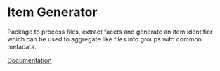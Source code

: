 # Item Generator

Package to process files, extract facets and generate an item identifier
which can be used to aggregate like files into groups with common metadata.

[Documentation](https://cedadev.github.io/item-generator/)
